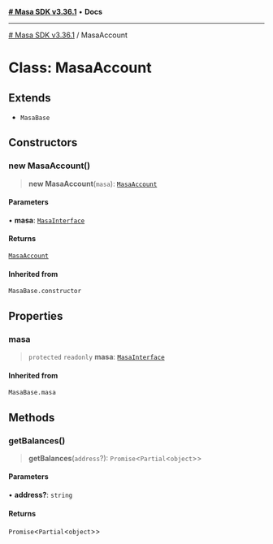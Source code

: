 [**# Masa SDK v3.36.1**](../README.md) • **Docs**

***

[# Masa SDK v3.36.1](../globals.md) / MasaAccount

# Class: MasaAccount

## Extends

- `MasaBase`

## Constructors

### new MasaAccount()

> **new MasaAccount**(`masa`): [`MasaAccount`](MasaAccount.md)

#### Parameters

• **masa**: [`MasaInterface`](../interfaces/MasaInterface.md)

#### Returns

[`MasaAccount`](MasaAccount.md)

#### Inherited from

`MasaBase.constructor`

## Properties

### masa

> `protected` `readonly` **masa**: [`MasaInterface`](../interfaces/MasaInterface.md)

#### Inherited from

`MasaBase.masa`

## Methods

### getBalances()

> **getBalances**(`address`?): `Promise`\<`Partial`\<`object`\>\>

#### Parameters

• **address?**: `string`

#### Returns

`Promise`\<`Partial`\<`object`\>\>
